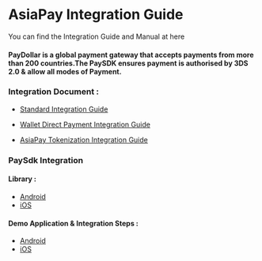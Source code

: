 # AsiaPay Integration Guide
You can find the Integration Guide and Manual at here

#### PayDollar is a global payment gateway that accepts payments from more than 200 countries.The PaySDK ensures payment is authorised by 3DS 2.0 & allow all modes of Payment.

### Integration Document :

- [Standard Integration Guide](https://github.com/asiapay-lib/integration_guide/blob/master/PayDollar%20PayGate%20Integration%20Guide%20(v3.62).pdf)

- [Wallet Direct Payment Integration Guide](https://github.com/asiapay-lib/integration_guide/blob/master/PayDollar%20PayGate%20Integration%20Guide%20(eWallet%20Direct)%20(v1.4).pdf)

- [AsiaPay Tokenization Integration Guide](https://github.com/asiapay-lib/integration_guide/blob/master/Integration%20Guide%20for%20Membership%20and%20MemberPay%20v2.2.pdf)

### PaySdk Integration
#### Library :
- [Android](https://github.com/asiapay-lib/paysdk-android-lib)
- [iOS](https://github.com/asiapay-lib/paysdk-ios-lib)

#### Demo Application & Integration Steps :
- [Android](https://github.com/asiapay-lib/paysdk-android-demo)
- [iOS](https://github.com/asiapay-lib/paysdk-ios-demo)

